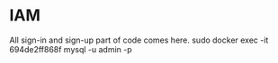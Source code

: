 # IAM
All sign-in and sign-up part of code comes here.
sudo docker exec -it 694de2ff868f mysql -u admin -p
